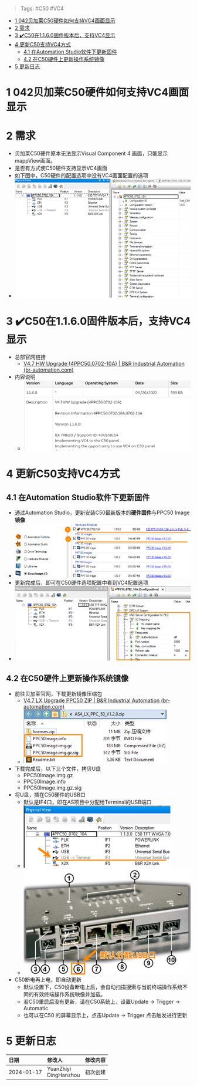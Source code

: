 > Tags: #C50 #VC4

- [1 042贝加莱C50硬件如何支持VC4画面显示](#1%20042%E8%B4%9D%E5%8A%A0%E8%8E%B1C50%E7%A1%AC%E4%BB%B6%E5%A6%82%E4%BD%95%E6%94%AF%E6%8C%81VC4%E7%94%BB%E9%9D%A2%E6%98%BE%E7%A4%BA)
- [2 需求](#2%20%E9%9C%80%E6%B1%82)
- [3 ✔️C50在1.1.6.0固件版本后，支持VC4显示](#3%20%E2%9C%94%EF%B8%8FC50%E5%9C%A81.1.6.0%E5%9B%BA%E4%BB%B6%E7%89%88%E6%9C%AC%E5%90%8E%EF%BC%8C%E6%94%AF%E6%8C%81VC4%E6%98%BE%E7%A4%BA)
- [4 更新C50支持VC4方式](#4%20%E6%9B%B4%E6%96%B0C50%E6%94%AF%E6%8C%81VC4%E6%96%B9%E5%BC%8F)
	- [4.1 在Automation Studio软件下更新固件](#4.1%20%E5%9C%A8Automation%20Studio%E8%BD%AF%E4%BB%B6%E4%B8%8B%E6%9B%B4%E6%96%B0%E5%9B%BA%E4%BB%B6)
	- [4.2 在C50硬件上更新操作系统镜像](#4.2%20%E5%9C%A8C50%E7%A1%AC%E4%BB%B6%E4%B8%8A%E6%9B%B4%E6%96%B0%E6%93%8D%E4%BD%9C%E7%B3%BB%E7%BB%9F%E9%95%9C%E5%83%8F)
- [5 更新日志](#5%20%E6%9B%B4%E6%96%B0%E6%97%A5%E5%BF%97)

# 1 042贝加莱C50硬件如何支持VC4画面显示

# 2 需求

- 贝加莱C50硬件原本无法显示Visual Component 4 画面，只能显示mappView画面。
- 是否有方式使C50硬件支持显示VC4画面
- 如下图中，C50硬件的配置选项中没有VC4画面配置的选项
- ![](FILES/042贝加莱C50硬件如何支持VC4画面显示/image-20240117134536623.png)

# 3 ✔️C50在1.1.6.0固件版本后，支持VC4显示

- 总部官网链接
    - [V4.7 HW Upgrade (4PPC50.0702-10A) | B&R Industrial Automation (br-automation.com)](https://www.br-automation.com/en/downloads/software/automation-studio/hw-upgrades/v47-hw-upgrade-4ppc500702-10a/)
- 内容说明
    - ![](FILES/042贝加莱C50硬件如何支持VC4画面显示/image-20240117134742395.png)

# 4 更新C50支持VC4方式

## 4.1 在Automation Studio软件下更新固件

- 通过Automation Studio，更新安装C50最新版本的**硬件固件**与PPC50 Image **镜像**
- ![](FILES/042贝加莱C50硬件如何支持VC4画面显示/image-20240117134905577.png)
- 更新完成后，即可在C50硬件选项配置中看到VC4配置选项
- ![](FILES/042贝加莱C50硬件如何支持VC4画面显示/image-20240117135046841.png)

## 4.2 在C50硬件上更新操作系统镜像

- 前往贝加莱官网，下载更新镜像压缩包
    - [V4.7 LX Upgrade PPC50 ZIP | B&R Industrial Automation (br-automation.com)](https://www.br-automation.com/en/downloads/industrial-pcs-and-panels/power-panel-t-c-series/power-panel-c50/v47-lx-upgrade-ppc50-zip/)
    - ![](FILES/042贝加莱C50硬件如何支持VC4画面显示/image-20240117151230684.png)
- 下载完成后，以下三个文件，拷贝U盘
    - PPC50Image.img.gz
    - PPC50Image.info
    - PPC50Image.img.gz.sig
- 将U盘，插在C50硬件的USB口
    - 默认是IF4口，即在AS项目中分配给Terminal的USB端口
    - ![](FILES/042贝加莱C50硬件如何支持VC4画面显示/image-20240117154515495.png)
    - ![](FILES/042贝加莱C50硬件如何支持VC4画面显示/image-20240117152049991.png)
- C50断电再上电，即自动更新
    - 默认设置下，C50设备断电上后，会自动扫描搜索与当前终端操作系统不同的有效终端操作系统映像并加载。
    - 若C50重启后没有更新，请在C50系统上，设置Update → Trigger → Automatic
    - 也可以在C50 的屏幕显示上，点击Update → Trigger 点击触发进行更新

# 5 更新日志

| 日期     | 修改人     | 修改内容     |
|:-----|:-----|:-----|
| 2024-01-17     | YuanZhiyi<br>DingHanzhou     | 初次创建     |
